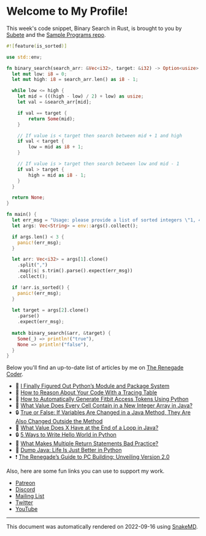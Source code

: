 # Welcome to My Profile!

This week's code snippet, Binary Search in Rust, is brought to you by [Subete](https://subete.jeremygrifski.com/en/latest/) and the [Sample Programs repo](https://sampleprograms.io/).

```Rust
#![feature(is_sorted)]

use std::env;

fn binary_search(search_arr: &Vec<i32>, target: &i32) -> Option<usize> {
  let mut low: i8 = 0;
  let mut high: i8 = search_arr.len() as i8 - 1;

  while low <= high {
    let mid = (((high - low) / 2) + low) as usize;
    let val = &search_arr[mid];

    if val == target {
        return Some(mid);
    }

    // If value is < target then search between mid + 1 and high
    if val < target {
        low = mid as i8 + 1;
    }

    // If value is > target then search between low and mid - 1
    if val > target {
        high = mid as i8 - 1;
    }
  }

  return None;
}

fn main() {
  let err_msg = "Usage: please provide a list of sorted integers \"1, 4, 5, 11, 12\" and the integer to find \"11\"";
  let args: Vec<String> = env::args().collect();

  if args.len() < 3 {
    panic!(err_msg);
  }

  let arr: Vec<i32> = args[1].clone()
    .split(",")
    .map(|s| s.trim().parse().expect(err_msg))
    .collect();

  if !arr.is_sorted() {
    panic!(err_msg);
  }
  
  let target = args[2].clone()
    .parse()
    .expect(err_msg);
  
  match binary_search(&arr, &target) {
    Some(_) => println!("true"),
    None => println!("false"),
  }
}
```

Below you'll find an up-to-date list of articles by me on [The Renegade Coder](https://therenegadecoder.com).

- :door: [I Finally Figured Out Python’s Module and Package System](https://therenegadecoder.com/code/i-finally-figured-out-pythons-module-and-package-system/)
- :tea: [How to Reason About Your Code With a Tracing Table](https://therenegadecoder.com/code/how-to-reason-about-your-code-with-a-tracing-table/)
- :fu: [How to Automatically Generate Fitbit Access Tokens Using Python](https://therenegadecoder.com/code/how-to-automatically-generate-fitbit-access-tokens-using-python/)
- :dango: [What Value Does Every Cell Contain in a New Integer Array in Java?](https://therenegadecoder.com/code/what-value-does-every-cell-contain-in-a-new-integer-array-in-java/)
- :lock: [True or False: If Variables Are Changed in a Java Method, They Are Also Changed Outside the Method](https://therenegadecoder.com/code/true-or-false-if-variables-are-changed-in-a-java-method-they-are-also-changed-outside-the-method/)
- :gem: [What Value Does X Have at the End of a Loop in Java?](https://therenegadecoder.com/code/what-value-does-x-have-at-the-end-of-a-loop-in-java/)
- :lock: [5 Ways to Write Hello World in Python](https://therenegadecoder.com/code/5-ways-to-write-hello-world-in-python/)
- :fu: [What Makes Multiple Return Statements Bad Practice?](https://therenegadecoder.com/code/what-makes-multiple-return-statements-bad-practice/)
- :dango: [Dump Java: Life Is Just Better in Python](https://therenegadecoder.com/code/dump-java-life-is-just-better-in-python/)
- :exclamation: [The Renegade’s Guide to PC Building: Unveiling Version 2.0](https://therenegadecoder.com/blog/the-renegades-guide-to-pc-building-unveiling-version-2-0/)

Also, here are some fun links you can use to support my work.

- [Patreon](https://www.patreon.com/TheRenegadeCoder)
- [Discord](https://discord.gg/Jhmtj7Z)
- [Mailing List](https://therenegadecoder.com/about/newsletter)
- [Twitter](https://twitter.com/RenegadeCoder94)
- [YouTube](https://www.youtube.com/channel/UCpyoVwOqYRlSAEUPEn7P9hw)

---

This document was automatically rendered on 2022-09-16 using [SnakeMD](https://www.snakemd.io).